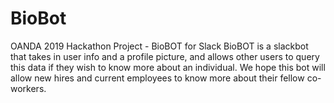 # BioBot
OANDA 2019 Hackathon Project - BioBOT for Slack
BioBOT is a slackbot that takes in user info and a profile picture, and allows other users to query this data if they wish to know more about an individual. 
We hope this bot will allow new hires and current employees to know more about their fellow co-workers.

